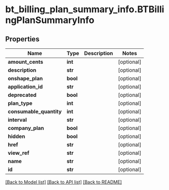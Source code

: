 # bt_billing_plan_summary_info.BTBillingPlanSummaryInfo

## Properties
Name | Type | Description | Notes
------------ | ------------- | ------------- | -------------
**amount_cents** | **int** |  | [optional] 
**description** | **str** |  | [optional] 
**onshape_plan** | **bool** |  | [optional] 
**application_id** | **str** |  | [optional] 
**deprecated** | **bool** |  | [optional] 
**plan_type** | **int** |  | [optional] 
**consumable_quantity** | **int** |  | [optional] 
**interval** | **str** |  | [optional] 
**company_plan** | **bool** |  | [optional] 
**hidden** | **bool** |  | [optional] 
**href** | **str** |  | [optional] 
**view_ref** | **str** |  | [optional] 
**name** | **str** |  | [optional] 
**id** | **str** |  | [optional] 

[[Back to Model list]](../README.md#documentation-for-models) [[Back to API list]](../README.md#documentation-for-api-endpoints) [[Back to README]](../README.md)


